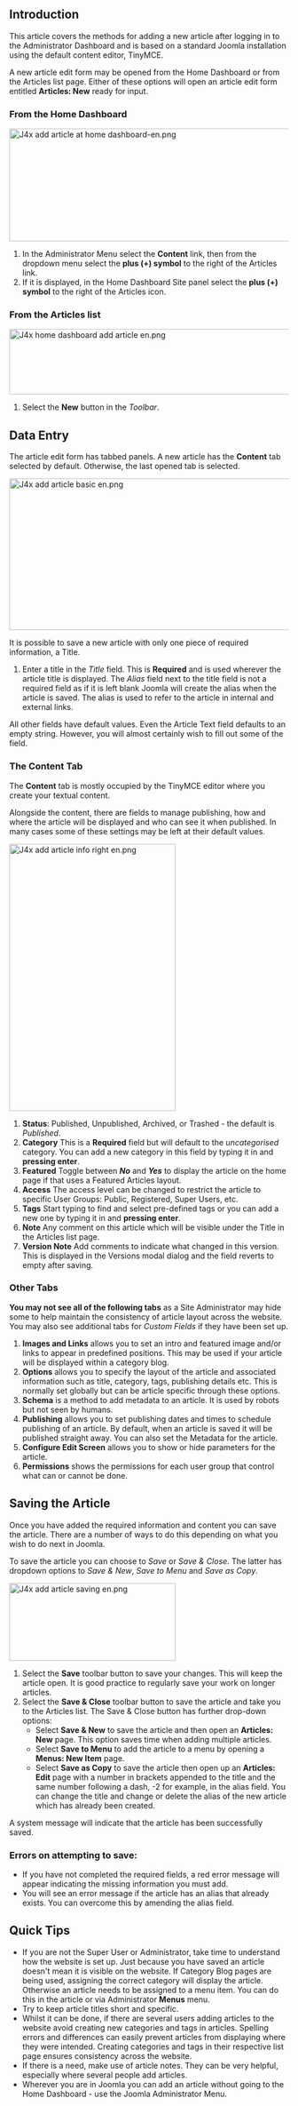 <!-- Filename: J4.x:Adding_a_New_Article / Display title: Adding a New Article -->

## Introduction

This article covers the methods for adding a new article after logging in
to the Administrator Dashboard and is based on a standard Joomla installation
using the default content editor, TinyMCE.

A new article edit form may be opened from the Home Dashboard or from the
Articles list page. Either of these options will open an article edit
form entitled **Articles: New** ready for input.

### From the Home Dashboard

<img
src="https://docs.joomla.org/images/thumb/4/4e/J4x_add_article_at_home_dashboard-en.png/800px-J4x_add_article_at_home_dashboard-en.png"
class="thumbborder" decoding="async"
srcset="https://docs.joomla.org/images/4/4e/J4x_add_article_at_home_dashboard-en.png 1.5x"
data-file-width="1000" data-file-height="254" width="800" height="203"
alt="J4x add article at home dashboard-en.png" />

1.  In the Administrator Menu select the **Content** link, then from the
    dropdown menu select the **plus (+) symbol** to the right of the
    Articles link.
2.  If it is displayed, in the Home Dashboard Site panel select the
    **plus (+) symbol** to the right of the Articles icon.

### From the Articles list

<img
src="https://docs.joomla.org/images/thumb/2/24/J4x_home_dashboard_add_article_en.png/800px-J4x_home_dashboard_add_article_en.png"
class="thumbborder" decoding="async"
srcset="https://docs.joomla.org/images/2/24/J4x_home_dashboard_add_article_en.png 1.5x"
data-file-width="1000" data-file-height="147" width="800" height="118"
alt="J4x home dashboard add article en.png" />

1. Select the **New** button in the *Toolbar*.

## Data Entry

The article edit form has tabbed panels. A new article has the **Content**
tab selected by default. Otherwise, the last opened tab is selected.

<img
src="https://docs.joomla.org/images/thumb/0/05/J4x_add_article_basic_en.png/800px-J4x_add_article_basic_en.png"
class="thumbborder" decoding="async"
srcset="https://docs.joomla.org/images/0/05/J4x_add_article_basic_en.png 1.5x"
data-file-width="1000" data-file-height="341" width="800" height="273"
alt="J4x add article basic en.png" />

It is possible to save a new article with only one piece of required
information, a Title.

1.  Enter a title in the *Title* field. This is **Required** and is used
    wherever the article title is displayed. The *Alias* field next to
    the title field is not a required field as if it is left blank
    Joomla will create the alias when the article is saved. The alias is
    used to refer to the article in internal and external links.

All other fields have default values. Even the Article Text field defaults
to an empty string. However, you will almost certainly wish to fill out
some of the field.

### The Content Tab

The **Content** tab is mostly occupied by the TinyMCE editor where you create
your textual content.

Alongside the content, there are fields to manage publishing, how and where
the article will be displayed and who can see it when published. In many
cases some of these settings may be left at their default values.

<img
src="https://docs.joomla.org/images/thumb/b/bc/J4x_add_article_info_right_en.png/300px-J4x_add_article_info_right_en.png"
class="thumbborder" decoding="async"
srcset="https://docs.joomla.org/images/b/bc/J4x_add_article_info_right_en.png 1.5x"
data-file-width="392" data-file-height="629" width="300" height="481"
alt="J4x add article info right en.png" />

1.  **Status**: Published, Unpublished, Archived, or Trashed - the default
    is *Published*.
2.  **Category** This is a **Required** field but will default to the
    *uncategorised* category. You can add a new category in this field
    by typing it in and **pressing enter**.
3.  **Featured** Toggle between ***No*** and ***Yes*** to display the article
    on the home page if that uses a Featured Articles layout.
4.  **Access** The access level can be changed to restrict the article to
    specific User Groups: Public, Registered, Super Users, etc.
5.  **Tags** Start typing to find and select pre-defined tags or you can add
    a new one by typing it in and **pressing enter**.
6.  **Note** Any comment on this article which will be visible under the Title
    in the Articles list page.
7.  **Version Note** Add comments to indicate what changed in this version.
    This is displayed in the Versions modal dialog and the field reverts to
    empty after saving.

### Other Tabs

**You may not see all of the following tabs** as a Site Administrator may
hide some to help maintain the consistency of article layout across the
website. You may also see additional tabs for *Custom Fields* if they have
been set up.

1.  **Images and Links** allows you to set an intro and featured image
    and/or links to appear in predefined positions. This may be used if
    your article will be displayed within a category blog.
2.  **Options** allows you to specify the layout of the article and
    associated information such as title, category, tags, publishing
    details etc. This is normally set globally but can be article
    specific through these options.
3.  **Schema** is a method to add metadata to an article. It is used by
    robots but not seen by humans.
3.  **Publishing** allows you to set publishing dates and times to
    schedule publishing of an article. By default, when an article is
    saved it will be published straight away. You can also set the
    Metadata for the article.
4.  **Configure Edit Screen** allows you to show or hide parameters for
    the article.
5.  **Permissions** shows the permissions for each user group that control
    what can or cannot be done.

## Saving the Article

Once you have added the required information and content you can save
the article. There are a number of ways to do this depending on what you wish
to do next in Joomla.

To save the article you can choose to *Save* or *Save & Close*. The latter
has dropdown options to *Save & New*, *Save to Menu* and *Save as Copy*.

<img
src="https://docs.joomla.org/images/thumb/1/1b/J4x_add_article_saving_en.png/300px-J4x_add_article_saving_en.png"
class="thumbborder" decoding="async"
srcset="https://docs.joomla.org/images/thumb/1/1b/J4x_add_article_saving_en.png/450px-J4x_add_article_saving_en.png 1.5x, https://docs.joomla.org/images/1/1b/J4x_add_article_saving_en.png 2x"
data-file-width="500" data-file-height="234" width="300" height="140"
alt="J4x add article saving en.png" />

1.  Select the **Save** toolbar button to save your changes. This will
    keep the article open. It is good practice to regularly save your
    work on longer articles.
2.  Select the **Save & Close** toolbar button to save the article and
    take you to the Articles list. The Save & Close button has further
    drop-down options:
    * Select **Save & New** to save the article and then open an
    **Articles: New** page. This option saves time when adding multiple
    articles.
    * Select **Save to Menu** to add the article to a menu by opening a
    **Menus: New Item** page.
    * Select **Save as Copy** to save the article then open up an
    **Articles: Edit** page with a number in brackets appended to the title
    and the same number following a dash, -2 for example, in the alias field.
    You can change the title and change or delete the alias of the new article
    which has already been created.

A system message will indicate that the article has been successfully
saved.

### Errors on attempting to save:

- If you have not completed the required fields, a red error message
  will appear indicating the missing information you must add.
- You will see an error message if the article has an alias that already
  exists. You can overcome this by amending the alias field.

## Quick Tips

- If you are not the Super User or Administrator, take time to
  understand how the website is set up. Just because you have saved an
  article doesn't mean it is visible on the website. If Category Blog
  pages are being used, assigning the correct category will display the
  article. Otherwise an article needs to be assigned to a menu item. You
  can do this in the article or via Administrator **Menus** menu.
- Try to keep article titles short and specific.
- Whilst it can be done, if there are several users adding articles to
  the website avoid creating new categories and tags in articles.
  Spelling errors and differences can easily prevent articles from
  displaying where they were intended. Creating categories and tags in
  their respective list page ensures consistency across the website.
- If there is a need, make use of article notes. They can be very
  helpful, especially where several people add articles.
- Wherever you are in Joomla you can add an article without going to the
  Home Dashboard - use the Joomla Administrator Menu.
